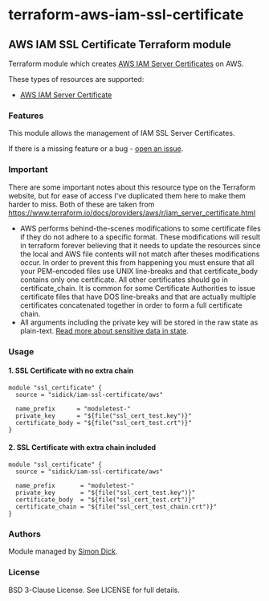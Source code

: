 # terraform-aws-iam-ssl-certificate

## AWS IAM SSL Certificate Terraform module

Terraform module which creates [AWS IAM Server Certificates](https://docs.aws.amazon.com/IAM/latest/UserGuide/ManagingServerCerts.html) on AWS.

These types of resources are supported:

*   [AWS IAM Server Certificate](https://www.terraform.io/docs/providers/aws/r/iam_server_certificate.html)

### Features

This module allows the management of IAM SSL Server Certificates.

If there is a missing feature or a bug - [open an issue](https://github.com/sidick/terraform-aws-iam-ssl-certificate/issues/new).

### Important

There are some important notes about this resource type on the Terraform website, but for ease of access I've duplicated them here to make them harder to miss. Both of these are taken from <https://www.terraform.io/docs/providers/aws/r/iam_server_certificate.html>

* AWS performs behind-the-scenes modifications to some certificate files if they do not adhere to a specific format. These modifications will result in terraform forever believing that it needs to update the resources since the local and AWS file contents will not match after theses modifications occur. In order to prevent this from happening you must ensure that all your PEM-encoded files use UNIX line-breaks and that certificate_body contains only one certificate. All other certificates should go in certificate_chain. It is common for some Certificate Authorities to issue certificate files that have DOS line-breaks and that are actually multiple certificates concatenated together in order to form a full certificate chain.
* All arguments including the private key will be stored in the raw state as plain-text. [Read more about sensitive data in state](https://www.terraform.io/docs/state/sensitive-data.html).

### Usage

#### 1. SSL Certificate with no extra chain

```hcl
module "ssl_certificate" {
  source = "sidick/iam-ssl-certificate/aws"

  name_prefix      = "moduletest-"
  private_key      = "${file("ssl_cert_test.key")}"
  certificate_body = "${file("ssl_cert_test.crt")}"
}
```

#### 2. SSL Certificate with extra chain included

```hcl
module "ssl_certificate" {
  source = "sidick/iam-ssl-certificate/aws"

  name_prefix       = "moduletest-"
  private_key       = "${file("ssl_cert_test.key")}"
  certificate_body  = "${file("ssl_cert_test.crt")}"
  certificate_chain = "${file("ssl_cert_test_chain.crt")}"
}
```

### Authors

Module managed by [Simon Dick](https://github.com/sidick).

### License

BSD 3-Clause License. See LICENSE for full details.
